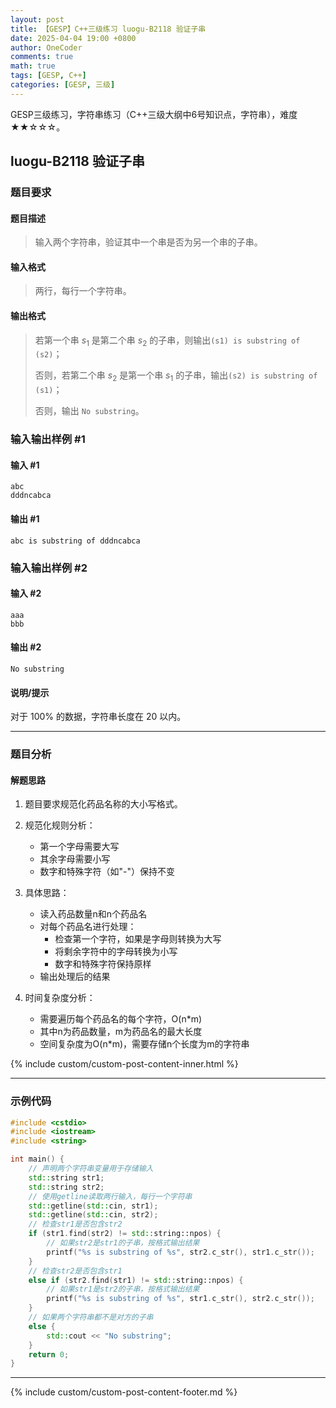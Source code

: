 ```yaml
---
layout: post
title: 【GESP】C++三级练习 luogu-B2118 验证子串
date: 2025-04-04 19:00 +0800
author: OneCoder
comments: true
math: true
tags: [GESP, C++]
categories: [GESP, 三级]
---
```

GESP三级练习，字符串练习（C++三级大纲中6号知识点，字符串），难度★★☆☆☆。

<!--more-->

## luogu-B2118 验证子串

### 题目要求

#### 题目描述

>输入两个字符串，验证其中一个串是否为另一个串的子串。

#### 输入格式

>两行，每行一个字符串。

#### 输出格式

>若第一个串 $s_1$ 是第二个串 $s_2$ 的子串，则输出`(s1) is substring of (s2)`；
>
>否则，若第二个串 $s_2$ 是第一个串 $s_1$ 的子串，输出`(s2) is substring of (s1)`；
>
>否则，输出 `No substring`。

### 输入输出样例 #1

#### 输入 #1

```console
abc
dddncabca
```

#### 输出 #1

```console
abc is substring of dddncabca
```

### 输入输出样例 #2

#### 输入 #2

```console
aaa
bbb
```

#### 输出 #2

```console
No substring
```

#### 说明/提示

对于 $100 \%$ 的数据，字符串长度在 $20$ 以内。

---

### 题目分析

#### 解题思路

1. 题目要求规范化药品名称的大小写格式。

2. 规范化规则分析：
   - 第一个字母需要大写
   - 其余字母需要小写
   - 数字和特殊字符（如"-"）保持不变

3. 具体思路：
   - 读入药品数量n和n个药品名
   - 对每个药品名进行处理：
     - 检查第一个字符，如果是字母则转换为大写
     - 将剩余字符中的字母转换为小写
     - 数字和特殊字符保持原样
   - 输出处理后的结果

4. 时间复杂度分析：
   - 需要遍历每个药品名的每个字符，O(n*m)
   - 其中n为药品数量，m为药品名的最大长度
   - 空间复杂度为O(n*m)，需要存储n个长度为m的字符串

{% include custom/custom-post-content-inner.html %}

---

### 示例代码

```cpp
#include <cstdio>
#include <iostream>
#include <string>

int main() {
    // 声明两个字符串变量用于存储输入
    std::string str1;
    std::string str2;
    // 使用getline读取两行输入，每行一个字符串
    std::getline(std::cin, str1);
    std::getline(std::cin, str2);
    // 检查str1是否包含str2
    if (str1.find(str2) != std::string::npos) {
        // 如果str2是str1的子串，按格式输出结果
        printf("%s is substring of %s", str2.c_str(), str1.c_str());
    } 
    // 检查str2是否包含str1
    else if (str2.find(str1) != std::string::npos) {
        // 如果str1是str2的子串，按格式输出结果
        printf("%s is substring of %s", str1.c_str(), str2.c_str());
    } 
    // 如果两个字符串都不是对方的子串
    else {
        std::cout << "No substring";
    }
    return 0;
}
```

---

{% include custom/custom-post-content-footer.md %}
